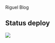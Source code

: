 Riguel Blog

## Status deploy
![](https://github.com/riguelbf/personalblog/workflows/Build%20and%20Deploy/badge.svg)
